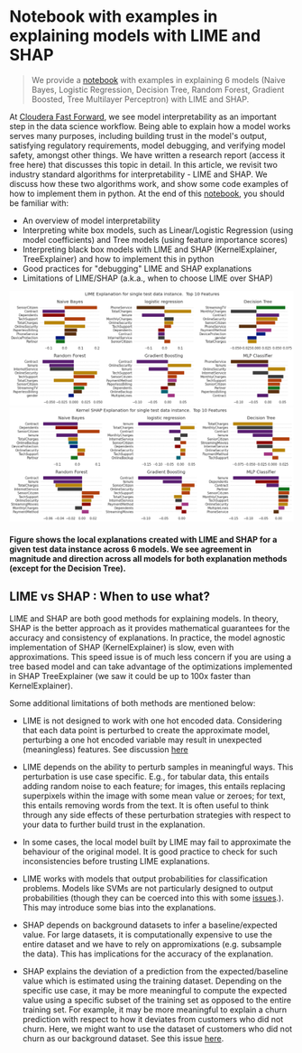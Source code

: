 # Notebook with examples in explaining models with LIME and SHAP

> We provide a [notebook](explainability.ipynb) with examples in explaining 6 models (Naive Bayes, Logistic Regression, Decision Tree, Random Forest, Gradient Boosted, Tree Multilayer Perceptron) with LIME and SHAP.

At [Cloudera Fast Forward](https://www.cloudera.com/products/fast-forward-labs-research.html), we see model interpretability as an important step in the data science workflow. Being able to explain how a model works serves many purposes, including building trust in the model's output, satisfying regulatory requirements, model debugging, and verifying model safety, amongst other things. We have written a research report (access it free here) that discusses this topic in detail.
In this article, we revisit two industry standard algorithms for interpretability - LIME and SHAP. We discuss how these two algorithms work, and show some code examples of how to implement them in python. At the end of this [notebook](explainability.ipynb), you should be familiar with:

- An overview of model interpretability
- Interpreting white box models, such as Linear/Logistic Regression (using model coefficients) and Tree models (using feature importance scores)
- Interpreting black box models with LIME and SHAP (KernelExplainer, TreeExplainer) and how to implement this in python
- Good practices for "debugging" LIME and SHAP explanations
- Limitations of LIME/SHAP (a.k.a., when to choose LIME over SHAP)

![lime results](docs/images/limeresults.png)
![shap results](docs/images/kernelshap.png)

#### Figure shows the local explanations created with LIME and SHAP for a given test data instance across 6 models. We see agreement in magnitude and direction across all models for both explanation methods (except for the Decision Tree).

## LIME vs SHAP : When to use what?

LIME and SHAP are both good methods for explaining models. In theory, SHAP is the better approach as it provides mathematical guarantees for the accuracy and consistency of explanations. In practice, the model agnostic implementation of SHAP (KernelExplainer) is slow, even with approximations. This speed issue is of much less concern if you are using a tree based model and can take advantage of the optimizations implemented in SHAP TreeExplainer (we saw it could be up to 100x faster than KernelExplainer).

Some additional limitations of both methods are mentioned below:

- LIME is not designed to work with one hot encoded data. Considering that each data point is perturbed to create the approximate model, perturbing a one hot encoded variable may result in unexpected (meaningless) features. See discussion [here](https://github.com/marcotcr/lime/issues/153)
- LIME depends on the ability to perturb samples in meaningful ways. This perturbation is use case specific. E.g., for tabular data, this entails adding random noise to each feature; for images, this entails replacing superpixels within the image with some mean value or zeroes; for text, this entails removing words from the text. It is often useful to think through any side effects of these perturbation strategies with respect to your data to further build trust in the explanation.
- In some cases, the local model built by LIME may fail to approximate the behaviour of the original model. It is good practice to check for such inconsistencies before trusting LIME explanations.

- LIME works with models that output probabilities for classification problems. Models like SVMs are not particularly designed to output probabilities (though they can be coerced into this with some [issues](https://scikit-learn.org/stable/modules/svm.html).). This may introduce some bias into the explanations.

- SHAP depends on background datasets to infer a baseline/expected value. For large datasets, it is computationally expensive to use the entire dataset and we have to rely on appromixations (e.g. subsample the data). This has implications for the accuracy of the explanation.

- SHAP explains the deviation of a prediction from the expected/baseline value which is estimated using the training dataset. Depending on the specific use case, it may be more meaningful to compute the expected value using a specific subset of the training set as opposed to the entire training set. For example, it may be more meaningful to explain a churn prediction with respect to how it deviates from customers who did not churn. Here, we might want to use the dataset of customers who did not churn as our background dataset. See this issue [here](https://github.com/slundberg/shap/issues/435).
